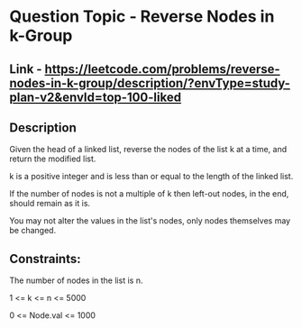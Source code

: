 # Question Topic - Reverse Nodes in k-Group


## Link - https://leetcode.com/problems/reverse-nodes-in-k-group/description/?envType=study-plan-v2&envId=top-100-liked


## Description

Given the head of a linked list, reverse the nodes of the list k at a time, and return the modified list.

k is a positive integer and is less than or equal to the length of the linked list. 

If the number of nodes is not a multiple of k then left-out nodes, in the end, should remain as it is.

You may not alter the values in the list's nodes, only nodes themselves may be changed.


## Constraints:

The number of nodes in the list is n.

1 <= k <= n <= 5000

0 <= Node.val <= 1000
